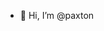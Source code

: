 - 👋 Hi, I’m @paxton

<!---
p1xt4n/p1xt4n is a ✨ special ✨ repository because its `README.md` (this file) appears on your GitHub profile.
You can click the Preview link to take a look at your changes.
--->
